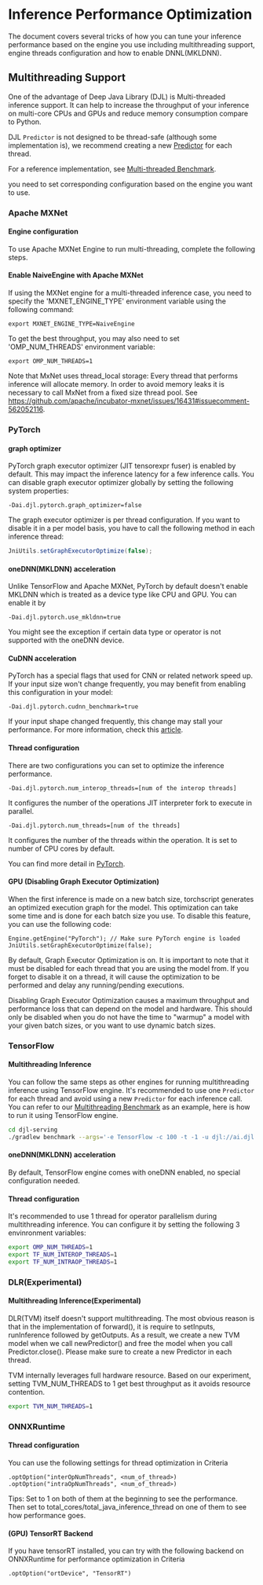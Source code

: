 # Inference Performance Optimization

The document covers several tricks of how you can tune your inference performance based on the engine you use 
including multithreading support, engine threads configuration and how to enable DNNL(MKLDNN).

## Multithreading Support

One of the advantage of Deep Java Library (DJL) is Multi-threaded inference support.
It can help to increase the throughput of your inference on multi-core CPUs and GPUs and reduce
memory consumption compare to Python.

DJL `Predictor` is not designed to be thread-safe (although some implementation is),
we recommend creating a new [Predictor](https://javadoc.io/doc/ai.djl/api/latest/ai/djl/inference/Predictor.html) for each thread.

For a reference implementation, see [Multi-threaded Benchmark](https://github.com/deepjavalibrary/djl-serving/blob/master/benchmark/src/main/java/ai/djl/benchmark/MultithreadedBenchmark.java).

you need to set corresponding configuration based on the engine you want to use.

### Apache MXNet

#### Engine configuration
To use Apache MXNet Engine to run multi-threading, complete the following steps.

#### Enable NaiveEngine with Apache MXNet
If using the MXNet engine for a multi-threaded inference case, you need to specify the 'MXNET_ENGINE_TYPE' environment variable using the following command:

```
export MXNET_ENGINE_TYPE=NaiveEngine
```

To get the best throughput, you may also need to set 'OMP_NUM_THREADS' environment variable:

```
export OMP_NUM_THREADS=1
```

Note that MxNet uses thread_local storage: Every thread that performs inference will allocate memory. In order to avoid memory leaks it is necessary to call MxNet from a fixed size thread pool. See https://github.com/apache/incubator-mxnet/issues/16431#issuecomment-562052116.

### PyTorch

#### graph optimizer

PyTorch graph executor optimizer (JIT tensorexpr fuser) is enabled by default. This may impact
the inference latency for a few inference calls. You can disable graph executor optimizer globally
by setting the following system properties:

```
-Dai.djl.pytorch.graph_optimizer=false
```

The graph executor optimizer is per thread configuration. If you want to disable it in a per model
basis, you have to call the following method in each inference thread:

```java
JniUtils.setGraphExecutorOptimize(false);
```

#### oneDNN(MKLDNN) acceleration
Unlike TensorFlow and Apache MXNet, PyTorch by default doesn't enable MKLDNN which is treated as a device type like CPU and GPU.
You can enable it by

```
-Dai.djl.pytorch.use_mkldnn=true
```

You might see the exception if certain data type or operator is not supported with the oneDNN device.

#### CuDNN acceleration
PyTorch has a special flags that used for CNN or related network speed up. If your input size won't change frequently,
you may benefit from enabling this configuration in your model:

```
-Dai.djl.pytorch.cudnn_benchmark=true
```

If your input shape changed frequently, this change may stall your performance. For more information, check this 
[article](https://pytorch.org/tutorials/recipes/recipes/tuning_guide.html#enable-cudnn-auto-tuner).

#### Thread configuration
There are two configurations you can set to optimize the inference performance.

```
-Dai.djl.pytorch.num_interop_threads=[num of the interop threads]
```

It configures the number of the operations JIT interpreter fork to execute in parallel.

```
-Dai.djl.pytorch.num_threads=[num of the threads]
```

It configures the number of the threads within the operation. It is set to number of CPU cores by default.
 
You can find more detail in [PyTorch](https://pytorch.org/docs/stable/notes/cpu_threading_torchscript_inference.html).

#### GPU (Disabling Graph Executor Optimization)

When the first inference is made on a new batch size, torchscript generates an optimized execution graph for the model. 
This optimization can take some time and is done for each batch size you use. To disable this feature, you can use the following code:

```
Engine.getEngine("PyTorch"); // Make sure PyTorch engine is loaded
JniUtils.setGraphExecutorOptimize(false);
```

By default, Graph Executor Optimization is on. 
It is important to note that it must be disabled for each thread that you are using the model from.
If you forget to disable it on a thread, it will cause the optimization to be performed and delay any running/pending executions.

Disabling Graph Executor Optimization causes a maximum throughput and performance loss that can depend on the model and hardware.
This should only be disabled when you do not have the time to "warmup" a model with your given batch sizes, or you want to use dynamic batch sizes. 

### TensorFlow

#### Multithreading Inference
You can follow the same steps as other engines for running multithreading inference using TensorFlow engine.
It's recommended to use one `Predictor` for each thread and avoid using a new `Predictor` for each inference call.
You can refer to our [Multithreading Benchmark](https://github.com/deepjavalibrary/djl-serving/blob/master/benchmark/src/main/java/ai/djl/benchmark/MultithreadedBenchmark.java) as an example,
here is how to run it using TensorFlow engine.

```bash
cd djl-serving
./gradlew benchmark --args='-e TensorFlow -c 100 -t -1 -u djl://ai.djl.tensorflow/resnet/0.0.1/resnet50 -s 1,224,224,3'
```

#### oneDNN(MKLDNN) acceleration
By default, TensorFlow engine comes with oneDNN enabled, no special configuration needed.

#### Thread configuration
It's recommended to use 1 thread for operator parallelism during multithreading inference. 
You can configure it by setting the following 3 envinronment variables:

```bash
export OMP_NUM_THREADS=1
export TF_NUM_INTEROP_THREADS=1
export TF_NUM_INTRAOP_THREADS=1
```

### DLR(Experimental)

#### Multithreading Inference(Experimental)
DLR(TVM) itself doesn't support multithreading. The most obvious reason is that in the implementation of forward(), it is require to setInputs, runInference followed by getOutputs.
As a result, we create a new TVM model when we call newPredictor() and free the model when you call Predictor.close().
Please make sure to create a new Predictor in each thread.

TVM internally leverages full hardware resource. Based on our experiment, setting TVM_NUM_THREADS to 1 get best throughput as it avoids resource contention.
```bash
export TVM_NUM_THREADS=1
```

### ONNXRuntime

#### Thread configuration

You can use the following settings for thread optimization in Criteria

```
.optOption("interOpNumThreads", <num_of_thread>)
.optOption("intraOpNumThreads", <num_of_thread>)
```

Tips: Set to 1 on both of them at the beginning to see the performance. 
Then set to total_cores/total_java_inference_thread on one of them to see how performance goes.

#### (GPU) TensorRT Backend

If you have tensorRT installed, you can try with the following backend on ONNXRuntime for performance optimization in Criteria

```
.optOption("ortDevice", "TensorRT")
```

